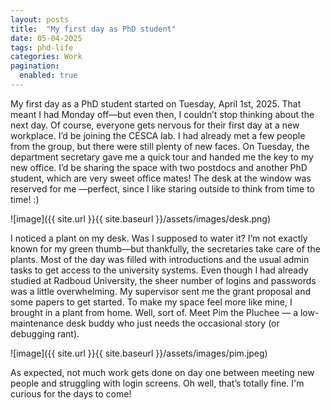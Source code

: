 ```yaml
---
layout: posts
title:  "My first day as PhD student"
date: 05-04-2025   
tags: phd-life
categories: Work
pagination:
  enabled: true
---
```


My first day as a PhD student started on Tuesday, April 1st, 2025. That meant I had Monday off—but even then, I couldn’t stop thinking about the next day. Of course, everyone gets nervous for their first day at a new workplace. I’d be joining the CESCA lab. I had already met a few people from the group, but there were still plenty of new faces. On Tuesday, the department secretary gave me a quick tour and handed me the key to my new office. I’d be sharing the space with two postdocs and another PhD student, which are very sweet office mates! The desk at the window was reserved for me —perfect, since I like staring outside to think from time to time! :)

![image]({{ site.url }}{{ site.baseurl }}/assets/images/desk.png)

I noticed a plant on my desk. Was I supposed to water it? I’m not exactly known for my green thumb—but thankfully, the secretaries take care of the plants.
Most of the day was filled with introductions and the usual admin tasks to get access to the university systems. Even though I had already studied at Radboud University, the sheer number of logins and passwords was a little overwhelming. My supervisor sent me the grant proposal and some papers to get started.
To make my space feel more like mine, I brought in a plant from home. Well, sort of. Meet Pim the Pluchee — a low-maintenance desk buddy who just needs the occasional story (or debugging rant).

![image]({{ site.url }}{{ site.baseurl }}/assets/images/pim.jpeg)

As expected, not much work gets done on day one between meeting new people and struggling with login screens. Oh well, that’s totally fine. I'm curious for the days to come!